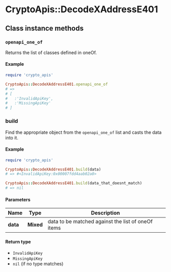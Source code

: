 # CryptoApis::DecodeXAddressE401

## Class instance methods

### `openapi_one_of`

Returns the list of classes defined in oneOf.

#### Example

```ruby
require 'crypto_apis'

CryptoApis::DecodeXAddressE401.openapi_one_of
# =>
# [
#   :'InvalidApiKey',
#   :'MissingApiKey'
# ]
```

### build

Find the appropriate object from the `openapi_one_of` list and casts the data into it.

#### Example

```ruby
require 'crypto_apis'

CryptoApis::DecodeXAddressE401.build(data)
# => #<InvalidApiKey:0x00007fdd4aab02a0>

CryptoApis::DecodeXAddressE401.build(data_that_doesnt_match)
# => nil
```

#### Parameters

| Name | Type | Description |
| ---- | ---- | ----------- |
| **data** | **Mixed** | data to be matched against the list of oneOf items |

#### Return type

- `InvalidApiKey`
- `MissingApiKey`
- `nil` (if no type matches)

